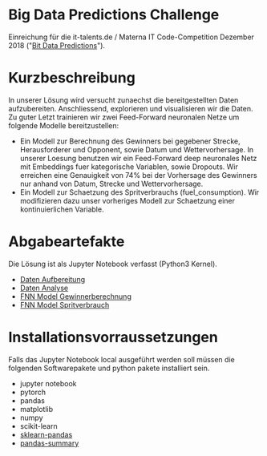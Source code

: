 # Big Data Predictions Challenge
Einreichung für die it-talents.de / Materna IT Code-Competition Dezember 2018 ("[Bit Data Predictions](https://www.it-talents.de/foerderung/code-competition/code-competition-12-2018)"). 

# Kurzbeschreibung
In unserer Lösung wird versucht zunaechst die bereitgestellten Daten aufzubereiten.
Anschliessend, explorieren und visualisieren wir die Daten.
Zu guter Letzt trainieren wir zwei Feed-Forward neuronalen Netze um folgende Modelle bereitzustellen:

- Ein Modell zur Berechnung des Gewinners bei gegebener Strecke, Herausforderer und Opponent, sowie Datum und Wettervorhersage. In unserer Loesung benutzen wir ein Feed-Forward deep neuronales Netz mit Embeddings fuer kategorische Variablen, sowie Dropouts. Wir erreichen eine Genauigkeit von 74% bei der Vorhersage des Gewinners nur anhand von Datum, Strecke und Wettervorhersage. 
- Ein Modell zur Schaetzung des Spritverbrauchs (fuel_consumption). Wir modifizieren dazu unser vorheriges Modell zur Schaetzung einer kontinuierlichen Variable. 



# Abgabeartefakte 
Die Lösung ist als Jupyter Notebook verfasst (Python3 Kernel).

-  [Daten Aufbereitung](./00-cleaning/Cleaning.ipynb)
-  [Daten Analyse](./01-analysis/Exploration-Analysis.ipynb)
-  [FNN Model Gewinnerberechnung](./02-prediction/FuelConsumptionPrediction.ipynb)
-  [FNN Model Spritverbrauch](./02-prediction/FuelConsumptionPrediction.ipynb)


# Installationsvorraussetzungen

Falls das Jupyter Notebook local ausgeführt werden soll müssen die folgenden Softwarepakete und python pakete installiert sein.

 * jupyter notebook
 * pytorch
 * pandas
 * matplotlib
 * numpy
 * scikit-learn
 * [sklearn-pandas](https://github.com/scikit-learn-contrib/sklearn-pandas)
 * [pandas-summary](https://github.com/mouradmourafiq/pandas-summary)
